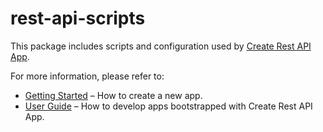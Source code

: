 # rest-api-scripts

This package includes scripts and configuration used by [Create Rest API App](https://git.orl.ueshka/tusove/create-rest-api-app).

For more information, please refer to:

- [Getting Started](https://git.orl.ueshka/tusove/create-rest-api-app/docs/getting-started.md) – How to create a new app.
- [User Guide](https://git.orl.ueshka/tusove/create-rest-api-app/docs) – How to develop apps bootstrapped with Create Rest API App.

